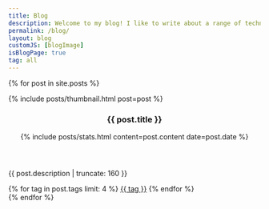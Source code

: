 ```yaml
---
title: Blog
description: Welcome to my blog! I like to write about a range of technical and nontechnical subjects. I hope you find what you're looking for!
permalink: /blog/
layout: blog
customJS: [blogImage]
isBlogPage: true
tag: all
---
```

{% for post in site.posts %}
<div class="card post-preview" tabindex="0" data-tags="{{ post.tags | join: ' ' }}">
    <a class="container-link" href="{{ post.url }}" tabindex="-1"></a>
    {% include posts/thumbnail.html post=post %}
    <div class="post-preview-body">
        <header>
            <h3 class="post-title">{{ post.title }}</h3>
            {% include posts/stats.html content=post.content date=post.date %}
        </header>
        <p class="post-description">{{ post.description | truncate: 160 }}</p>
        <footer class="post-tags">
            {% for tag in post.tags limit: 4 %}
            <a href="/tag/{{ tag }}" class="post-tag tag">{{ tag }}</a>
            {% endfor %}
        </footer>
    </div>
</div>
{% endfor %}
